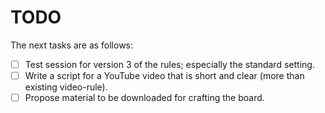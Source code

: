 # TODO
The next tasks are as follows:

- [ ] Test session for version 3 of the rules; especially the standard setting.
- [ ] Write a script for a YouTube video that is short and clear (more than existing video-rule).
- [ ] Propose material to be downloaded for crafting the board.
